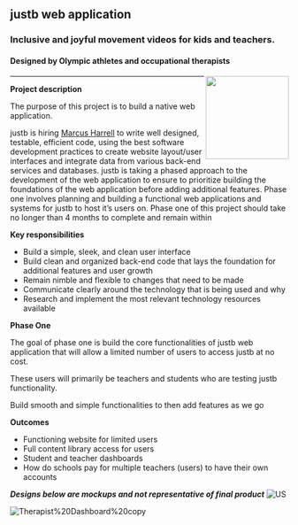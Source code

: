 ## justb web application
### Inclusive and joyful movement videos for kids and teachers.
#### Designed by Olympic athletes and occupational therapists

 <img align="right" width="150" height="150" src="https://user-images.githubusercontent.com/102714188/176009427-2542a245-186f-4793-8eaf-f3e9f662d030.png">

***

**Project description** 

The purpose of this project is to build a native web application.

justb is hiring [Marcus Harrell](https://www.google.com) to write well designed, testable, efficient code, using the best software development practices to create website layout/user interfaces and integrate data from various back-end services and databases. justb is taking a phased approach to the development of the web application to ensure to prioritize building the foundations of the web application before adding additional features. Phase one involves planning and building a functional web applications and systems for justb to host it’s users on. Phase one of this project should take no longer than 4 months to complete and remain within

**Key responsibilities** 

- Build a simple, sleek, and clean user interface
- Build clean and organized back-end code that lays the foundation for additional features and user growth
- Remain nimble and flexible to changes that need to be made
- Communicate clearly around the technology that is being used and why
- Research and implement the most relevant technology resources available

**Phase One**

The goal of phase one is build the core functionalities of justb web application that will allow a limited number of users to access justb at no cost. 

These users will primarily be teachers and students who are testing justb functionality.

Build smooth and simple functionalities to then add features as we go 

**Outcomes** 

- Functioning website for limited users
- Full content library access for users
- Student and teacher dashboards
- How do schools pay for multiple teachers (users) to have their own accounts

***Designs below are mockups and not representative of final product***
![US](https://user-images.githubusercontent.com/102714188/176011673-62ad57e2-a730-4759-aca1-eb6e5879acf2.png)

![Therapist%20Dashboard%20copy](https://user-images.githubusercontent.com/102714188/176011726-8788083b-742b-46c3-a13b-40d249cbb3df.jpg)

<!--

**Here are some ideas to get you started:**

A short introduction - what is your organization all about?
🌈 Contribution guidelines - how can the community get involved?
👩‍💻 Useful resources - where can the community find your docs? Is there anything else the community should know?
🍿 Fun facts - what does your team eat for breakfast?
🧙 Remember, you can do mighty things with the power of [Markdown](https://docs.github.com/github/writing-on-github/getting-started-with-writing-and-formatting-on-github/basic-writing-and-formatting-syntax)
-->
